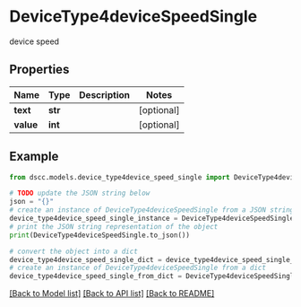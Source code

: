 # DeviceType4deviceSpeedSingle

device speed

## Properties

Name | Type | Description | Notes
------------ | ------------- | ------------- | -------------
**text** | **str** |  | [optional] 
**value** | **int** |  | [optional] 

## Example

```python
from dscc.models.device_type4device_speed_single import DeviceType4deviceSpeedSingle

# TODO update the JSON string below
json = "{}"
# create an instance of DeviceType4deviceSpeedSingle from a JSON string
device_type4device_speed_single_instance = DeviceType4deviceSpeedSingle.from_json(json)
# print the JSON string representation of the object
print(DeviceType4deviceSpeedSingle.to_json())

# convert the object into a dict
device_type4device_speed_single_dict = device_type4device_speed_single_instance.to_dict()
# create an instance of DeviceType4deviceSpeedSingle from a dict
device_type4device_speed_single_from_dict = DeviceType4deviceSpeedSingle.from_dict(device_type4device_speed_single_dict)
```
[[Back to Model list]](../README.md#documentation-for-models) [[Back to API list]](../README.md#documentation-for-api-endpoints) [[Back to README]](../README.md)


